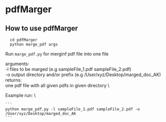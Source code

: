 # pdfMarger

## How to use pdfMarger

```git clone https://github.com/zitunstu24/pdfMarger
  cd pdfMarger
  python marge_pdf args
  ```


Run ```marge_pdf.py``` for merginf pdf file into one file

arguments: \
    -l files to be marged (e.g sampleFile_1.pdf sampleFile_2.pdf) \
    -o output directory and/or prefix (e.g /User/xyz/Desktop/marged_doc_AK) \
returns: \
    one pdf file with all given pdfs in given directory \
    
    
Example run: \

    ```
    python marge_pdf.py -l sampleFile_1.pdf sampleFile_2.pdf -o /User/xyz/Desktop/marged_doc_AK
    ```

    

